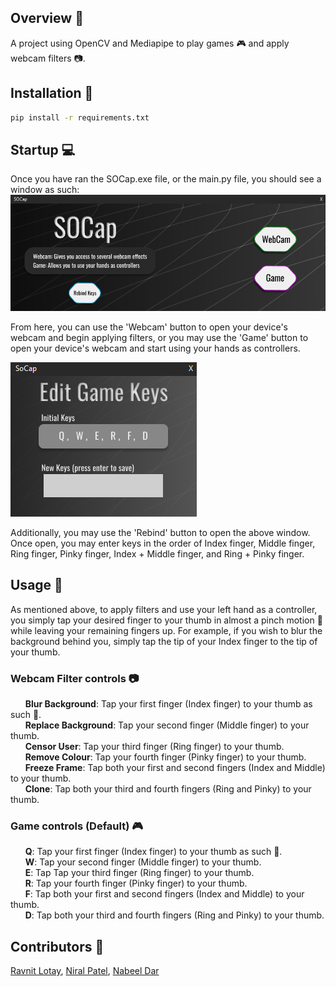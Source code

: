 ## Overview :crystal_ball:
A project using OpenCV and Mediapipe to play games :video_game: and apply webcam filters :camera:.

## Installation :electric_plug:

```bash
pip install -r requirements.txt
```

## Startup :computer:

Once you have ran the SOCap.exe file, or the main.py file, you should see a window as such:
![Main Window](images/screenshots/main_window.PNG "Main Window")

From here, you can use the 'Webcam' button to open your device's webcam and begin applying filters, or you may use the 'Game' button to open your device's webcam and start using your hands as controllers.


![Rebind Window](images/screenshots/rebind_window.PNG "Rebind Window")

Additionally, you may use the 'Rebind' button to open the above window.
Once open, you may enter keys in the order of Index finger, Middle finger, Ring finger, Pinky finger, Index + Middle finger, and Ring + Pinky finger.

## Usage :book:
    
As mentioned above, to apply filters and use your left hand as a controller, you simply tap your desired finger to your thumb in almost a pinch motion :pinching_hand: while leaving your remaining fingers up. For example, if you wish to blur the background behind you, simply tap the tip of your Index finger to the tip of your thumb.

### Webcam Filter controls :camera:
&nbsp;&nbsp;&nbsp;&nbsp;&nbsp;&nbsp;**Blur Background**: Tap your first finger (Index finger) to your thumb as such :pinching_hand:.  
&nbsp;&nbsp;&nbsp;&nbsp;&nbsp;&nbsp;**Replace Background**: Tap your second finger (Middle finger) to your thumb.  
&nbsp;&nbsp;&nbsp;&nbsp;&nbsp;&nbsp;**Censor User**: Tap your third finger (Ring finger) to your thumb.  
&nbsp;&nbsp;&nbsp;&nbsp;&nbsp;&nbsp;**Remove Colour**: Tap your fourth finger (Pinky finger) to your thumb.  
&nbsp;&nbsp;&nbsp;&nbsp;&nbsp;&nbsp;**Freeze Frame**: Tap both your first and second fingers (Index and Middle) to your thumb.  
&nbsp;&nbsp;&nbsp;&nbsp;&nbsp;&nbsp;**Clone**: Tap both your third and fourth fingers (Ring and Pinky) to your thumb.  

### Game controls (Default) :video_game:
&nbsp;&nbsp;&nbsp;&nbsp;&nbsp;&nbsp;**Q**: Tap your first finger (Index finger) to your thumb as such :pinching_hand:.  
&nbsp;&nbsp;&nbsp;&nbsp;&nbsp;&nbsp;**W**: Tap your second finger (Middle finger) to your thumb.  
&nbsp;&nbsp;&nbsp;&nbsp;&nbsp;&nbsp;**E**: Tap Tap your third finger (Ring finger) to your thumb.  
&nbsp;&nbsp;&nbsp;&nbsp;&nbsp;&nbsp;**R**: Tap your fourth finger (Pinky finger) to your thumb.  
&nbsp;&nbsp;&nbsp;&nbsp;&nbsp;&nbsp;**F**: Tap both your first and second fingers (Index and Middle) to your thumb.  
&nbsp;&nbsp;&nbsp;&nbsp;&nbsp;&nbsp;**D**: Tap both your third and fourth fingers (Ring and Pinky) to your thumb.  
## Contributors :busts_in_silhouette:

[Ravnit Lotay](https://github.com/Ravnit202), [Niral Patel](https://github.com/niralpatel02), [Nabeel Dar](https://github.com/NabeelDar)
